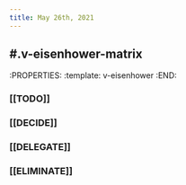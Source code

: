 ```yaml
---
title: May 26th, 2021
---
```


## #.v-eisenhower-matrix
:PROPERTIES:
:template: v-eisenhower
:END:
### [[TODO]]
####
####
####
### [[DECIDE]]
####
####
####
### [[DELEGATE]]
####
####
####
### [[ELIMINATE]]
####
####
####
